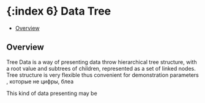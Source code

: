 {:index 6}
Data Tree
===============

* [Overview](#overview)

## Overview

Tree Data is a way of presenting data throw hierarchical tree structure, with a root value and subtrees of children,
represented as a set of linked nodes. Tree structure is very flexible thus convenient for demonstration parameters ,
которые не цифры, блеа


This kind of data presenting may be
